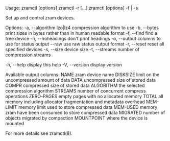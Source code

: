 
Usage:
 zramctl [options] <device>
 zramctl -r <device> [...]
 zramctl [options] -f | <device> -s <size>

Set up and control zram devices.

Options:
 -a, --algorithm lzo|lz4   compression algorithm to use
 -b, --bytes               print sizes in bytes rather than in human readable format
 -f, --find                find a free device
 -n, --noheadings          don't print headings
 -o, --output <list>       columns to use for status output
     --raw                 use raw status output format
 -r, --reset               reset all specified devices
 -s, --size <size>         device size
 -t, --streams <number>    number of compression streams

 -h, --help                display this help
 -V, --version             display version

Available output columns:
        NAME  zram device name
    DISKSIZE  limit on the uncompressed amount of data
        DATA  uncompressed size of stored data
       COMPR  compressed size of stored data
   ALGORITHM  the selected compression algorithm
     STREAMS  number of concurrent compress operations
  ZERO-PAGES  empty pages with no allocated memory
       TOTAL  all memory including allocator fragmentation and metadata overhead
   MEM-LIMIT  memory limit used to store compressed data
    MEM-USED  memory zram have been consumed to store compressed data
    MIGRATED  number of objects migrated by compaction
  MOUNTPOINT  where the device is mounted

For more details see zramctl(8).
